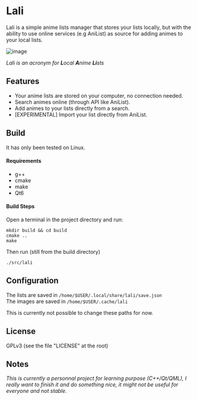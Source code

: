 # Lali

Lali is a simple anime lists manager that stores your lists locally, but with the ability to use online services (e.g AniList) as source for adding animes to your local lists.

![image](https://github.com/notvyn/lali/assets/146759586/ee6005d6-a5e0-48bc-921e-db4bb24aab43)


*Lali is an acronym for **L**ocal **A**nime **Li**sts*

## Features

- Your anime lists are stored on your computer, no connection needed.
- Search animes online (through API like AniList).
- Add animes to your lists directly from a search.
- [EXPERIMENTAL] Import your list directly from AniList.

## Build

It has only been tested on Linux.

#### Requirements

- g++
- cmake
- make
- Qt6

#### Build Steps

Open a terminal in the project directory and run:
```
mkdir build && cd build
cmake ..
make
```
Then run (still from the build directory)
```
./src/lali
```

## Configuration

The lists are saved in `/home/$USER/.local/share/lali/save.json`  
The images are saved in `/home/$USER/.cache/lali`  
  
This is currently not possible to change these paths for now.

## License

GPLv3 (see the file "LICENSE" at the root)

## Notes

*This is currently a personnal project for learning purpose (C++/Qt/QML), I really want to finish it and do something nice, it might not be useful for everyone and not stable.*
